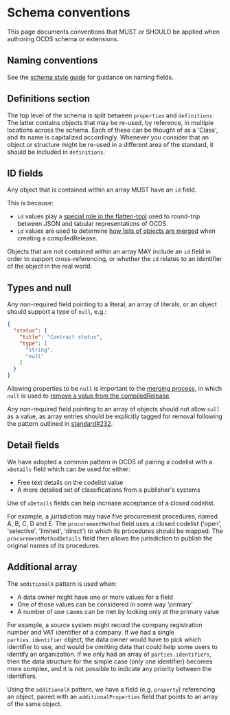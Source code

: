 # Schema conventions

This page documents conventions that MUST or SHOULD be applied when authoring OCDS schema or extensions.

## Naming conventions

See the [schema style guide](../../meta/style_guide) for guidance on naming fields.

## Definitions section

The top level of the schema is split between `properties` and `definitions`. The latter contains objects that may be re-used, by reference, in multiple locations across the schema. Each of these can be thought of as a 'Class', and its name is capitalized accordingly. Whenever you consider that an object or structure might be re-used in a different area of the standard, it should be included in `definitions`.

## ID fields

Any object that is contained within an array MUST have an `id` field. 

This is because:

* `id` values play a [special role in the flatten-tool](http://flatten-tool.readthedocs.io/en/latest/unflatten/#relationships-using-identifiers) used to round-trip between JSON and tabular representations of OCDS.
* `id` values are used to determine [how lists of objects are merged](http://standard.open-contracting.org/latest/en/schema/merging/#identifier-merge) when creating a compiledRelease.

Objects that are not contained within an array MAY include an `id` field in order to support cross-referencing, or whether the `id` relates to an identifier of the object in the real world. 

## Types and null

Any non-required field pointing to a literal, an array of literals, or an object should support a type of `null`, e.g.:

```json
{ 
  "status": {
    "title": "Contract status",
    "type": [
      "string",
      "null"
    ]
  }
}
```

Allowing properties to be `null` is important to the [merging process](http://standard.open-contracting.org/latest/en/schema/merging/), in which `null` is used to [remove a value from the compiledRelease](http://standard.open-contracting.org/latest/en/schema/reference/#emptying-fields-and-values).

Any non-required field pointing to an array of objects should not allow `null` as a value, as array entries should be explicitly tagged for removal following the pattern outlined in [standard#232](https://github.com/open-contracting/standard/issues/232).

## Detail fields

We have adopted a common pattern in OCDS of pairing a codelist with a `xDetails` field which can be used for either:

* Free text details on the codelist value
* A more detailed set of classifications from a publisher's systems

Use of `xDetails` fields can help increase acceptance of a closed codelist.

For example, a jurisdiction may have five procurement procedures, named A, B, C, D and E. The `procurementMethod` field uses a closed codelist ('open', 'selective', 'limited', 'direct') to which its procedures should be mapped. The `procurementMethodDetails` field then allows the jurisdiction to publish the original names of its procedures.

## Additional array

The `additionalX` pattern is used when:

* A data owner might have one or more values for a field
* One of those values can be considered in some way 'primary'
* A number of use cases can be met by looking only at the primary value

For example, a source system might record the company registration number and VAT identifier of a company. If we had a single `parties.identifier` object, the data owner would have to pick which identifier to use, and would be omitting data that could help some users to identify an organization. If we only had an array of `parties.identifiers`, then the data structure for the simple case (only one identifier) becomes more complex, and it is not possible to indicate any priority between the identifiers. 

Using the `additionalX` pattern, we have a field (e.g. `property`) referencing an object, paired with an `additionalProperties` field that points to an array of the same object. 
